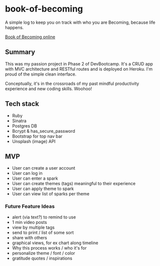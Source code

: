 # book-of-becoming
A simple log to keep you on track with who you are Becoming, because life happens. 

[Book of Becoming online](https://book-of-becoming.herokuapp.com/)

## Summary
This was my passion project in Phase 2 of DevBootcamp. It's a CRUD app with MVC architecture and RESTful routes and is deployed on Heroku. I'm proud of the simple clean interface. 

Conceptually, it's in the crossroads of my past mindful productivity experience and new coding skills. Woohoo! 

## Tech stack
* Ruby
* Sinatra
* Postgres DB
* Bcrypt & has_secure_password
* Bootstrap for top nav bar
* Unsplash (image) API

## MVP
* User can create a user account
* User can log in
* User can enter a spark
* User can create themes (tags) meaningful to their experience
* User can apply theme to spark
* User can view list of sparks per theme

### Future Feature Ideas 
* alert (via text?) to remind to use
* 1 min video posts 
* view by multiple tags
* send to print / list of some sort
* share with others 
* graphical views, for ex chart along timeline
* Why this process works / who it's for
* personalize theme / font / color
* gratitude quotes / inspirations
